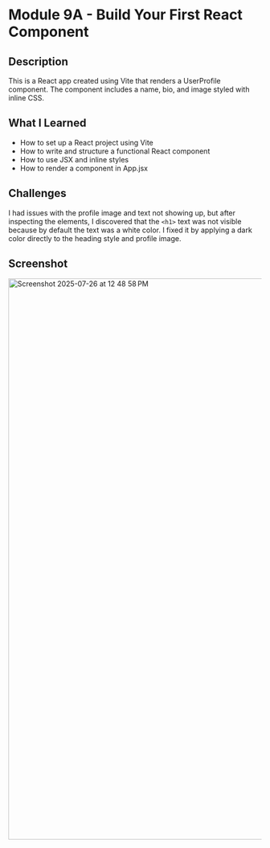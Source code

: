# Module 9A - Build Your First React Component

## Description
This is a React app created using Vite that renders a UserProfile component. The component includes a name, bio, and image styled with inline CSS.

## What I Learned
- How to set up a React project using Vite
- How to write and structure a functional React component
- How to use JSX and inline styles
- How to render a component in App.jsx

## Challenges
I had issues with the profile image and text not showing up, but after inspecting the elements, I discovered that the `<h1>` text was not visible because by default the text was a white color. I fixed it by applying a dark color directly to the heading style and profile image.

## Screenshot
<img width="1728" height="1117" alt="Screenshot 2025-07-26 at 12 48 58 PM" src="https://github.com/user-attachments/assets/83f888f7-48f4-4159-95c7-c78ac44ceed1" />

